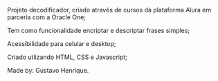 Projeto decodificador, criado através de cursos da plataforma Alura em parceria com a Oracle One;

Tem como funcionalidade encriptar e descriptar frases simples;

Acessibilidade para celular e desktop;

Criado utlizando HTML, CSS e Javascript;

Made by: Gustavo Henrique.
